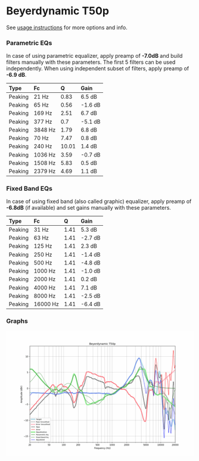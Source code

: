 # Beyerdynamic T50p
See [usage instructions](https://github.com/jaakkopasanen/AutoEq#usage) for more options and info.

### Parametric EQs
In case of using parametric equalizer, apply preamp of **-7.0dB** and build filters manually
with these parameters. The first 5 filters can be used independently.
When using independent subset of filters, apply preamp of **-6.9 dB**.

| Type    | Fc      |     Q | Gain    |
|:--------|:--------|:------|:--------|
| Peaking | 21 Hz   |  0.83 | 6.5 dB  |
| Peaking | 65 Hz   |  0.56 | -1.6 dB |
| Peaking | 169 Hz  |  2.51 | 6.7 dB  |
| Peaking | 377 Hz  |  0.7  | -5.1 dB |
| Peaking | 3848 Hz |  1.79 | 6.8 dB  |
| Peaking | 70 Hz   |  7.47 | 0.8 dB  |
| Peaking | 240 Hz  | 10.01 | 1.4 dB  |
| Peaking | 1036 Hz |  3.59 | -0.7 dB |
| Peaking | 1508 Hz |  5.83 | 0.5 dB  |
| Peaking | 2379 Hz |  4.69 | 1.1 dB  |

### Fixed Band EQs
In case of using fixed band (also called graphic) equalizer, apply preamp of **-6.8dB**
(if available) and set gains manually with these parameters.

| Type    | Fc       |    Q | Gain    |
|:--------|:---------|:-----|:--------|
| Peaking | 31 Hz    | 1.41 | 5.3 dB  |
| Peaking | 63 Hz    | 1.41 | -2.7 dB |
| Peaking | 125 Hz   | 1.41 | 2.3 dB  |
| Peaking | 250 Hz   | 1.41 | -1.4 dB |
| Peaking | 500 Hz   | 1.41 | -4.8 dB |
| Peaking | 1000 Hz  | 1.41 | -1.0 dB |
| Peaking | 2000 Hz  | 1.41 | 0.2 dB  |
| Peaking | 4000 Hz  | 1.41 | 7.1 dB  |
| Peaking | 8000 Hz  | 1.41 | -2.5 dB |
| Peaking | 16000 Hz | 1.41 | -6.4 dB |

### Graphs
![](./Beyerdynamic%20T50p.png)